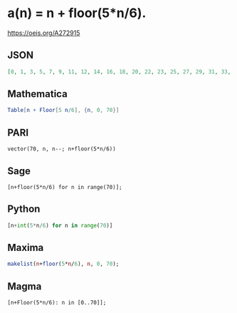 # a\(n\) \= n \+ floor\(5\*n/6\)\.
https://oeis.org/A272915
## JSON
```JSON
[0, 1, 3, 5, 7, 9, 11, 12, 14, 16, 18, 20, 22, 23, 25, 27, 29, 31, 33, 34, 36, 38, 40, 42, 44, 45, 47, 49, 51, 53, 55, 56, 58, 60, 62, 64, 66, 67, 69, 71, 73, 75, 77, 78, 80, 82, 84, 86, 88, 89, 91, 93, 95, 97, 99, 100, 102, 104, 106, 108, 110, 111, 113, 115, 117, 119]
```
## Mathematica
```Mathematica
Table[n + Floor[5 n/6], {n, 0, 70}]
```
## PARI
```PARI
vector(70, n, n--; n+floor(5*n/6))
```
## Sage
```Sage
[n+floor(5*n/6) for n in range(70)];
```
## Python
```Python
[n+int(5*n/6) for n in range(70)]
```
## Maxima
```Maxima
makelist(n+floor(5*n/6), n, 0, 70);
```
## Magma
```Magma
[n+Floor(5*n/6): n in [0..70]];
```
